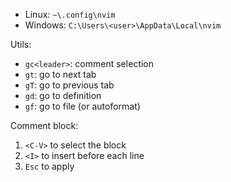 - Linux: `~\.config\nvim`
- Windows: `C:\Users\<user>\AppData\Local\nvim`

Utils:
- `gc<leader>`: comment selection 
- `gt`: go to next tab 
- `gT`: go to previous tab
- `gd`: go to definition
- `gf`: go to file (or autoformat)

Comment block:
1. `<C-V>` to select the block
2. `<I>` to insert before each line
3. `Esc` to apply
